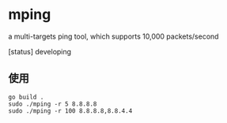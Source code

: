 # mping
a multi-targets ping tool, which supports 10,000 packets/second

[status] developing

## 使用

```
go build .
sudo ./mping -r 5 8.8.8.8
sudo ./mping -r 100 8.8.8.8,8.8.4.4
```